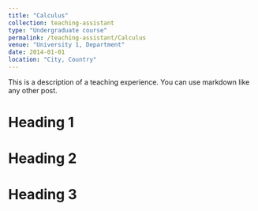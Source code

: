 ```yaml
---
title: "Calculus"
collection: teaching-assistant
type: "Undergraduate course"
permalink: /teaching-assistant/Calculus
venue: "University 1, Department"
date: 2014-01-01
location: "City, Country"
---
```


This is a description of a teaching experience. You can use markdown like any other post.

Heading 1
======

Heading 2
======

Heading 3
======
